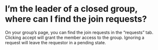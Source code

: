 # I’m the leader of a closed group, where can I find the join requests?

On your group’s page, you can find the join requests in the “requests” tab. Clicking accept will grant the member access to the group. Ignoring a request will leave the requestor in a pending state.
